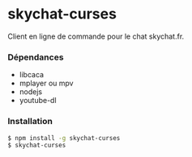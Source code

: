 # skychat-curses

Client en ligne de commande pour le chat skychat.fr.

### Dépendances

* libcaca
* mplayer ou mpv
* nodejs
* youtube-dl

### Installation

```sh
$ npm install -g skychat-curses
$ skychat-curses
```

